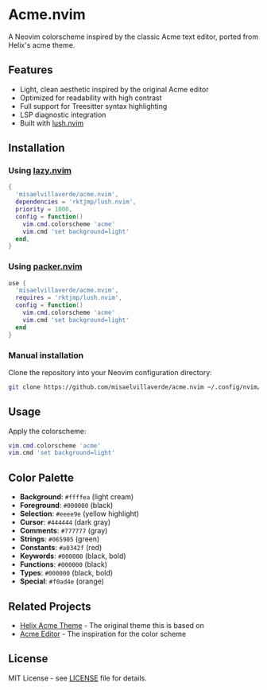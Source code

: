 # Acme.nvim

A Neovim colorscheme inspired by the classic Acme text editor, ported from Helix's acme theme.

## Features

- Light, clean aesthetic inspired by the original Acme editor
- Optimized for readability with high contrast
- Full support for Treesitter syntax highlighting
- LSP diagnostic integration
- Built with [lush.nvim](https://github.com/rktjmp/lush.nvim)

## Installation

### Using [lazy.nvim](https://github.com/folke/lazy.nvim)

```lua
{
  'misaelvillaverde/acme.nvim',
  dependencies = 'rktjmp/lush.nvim',
  priority = 1000,
  config = function()
    vim.cmd.colorscheme 'acme'
    vim.cmd 'set background=light'
  end,
}
```

### Using [packer.nvim](https://github.com/wbthomason/packer.nvim)

```lua
use {
  'misaelvillaverde/acme.nvim',
  requires = 'rktjmp/lush.nvim',
  config = function()
    vim.cmd.colorscheme 'acme'
    vim.cmd 'set background=light'
  end
}
```

### Manual installation

Clone the repository into your Neovim configuration directory:

```bash
git clone https://github.com/misaelvillaverde/acme.nvim ~/.config/nvim/pack/plugins/start/acme.nvim
```

## Usage

Apply the colorscheme:

```lua
vim.cmd.colorscheme 'acme'
vim.cmd 'set background=light'
```

## Color Palette

- **Background**: `#ffffea` (light cream)
- **Foreground**: `#000000` (black)
- **Selection**: `#eeee9e` (yellow highlight)
- **Cursor**: `#444444` (dark gray)
- **Comments**: `#777777` (gray)
- **Strings**: `#065905` (green)
- **Constants**: `#a0342f` (red)
- **Keywords**: `#000000` (black, bold)
- **Functions**: `#000000` (black)
- **Types**: `#000000` (black, bold)
- **Special**: `#f0ad4e` (orange)

## Related Projects

- [Helix Acme Theme](https://github.com/helix-editor/helix/blob/master/runtime/themes/acme.toml) - The original theme this is based on
- [Acme Editor](https://en.wikipedia.org/wiki/Acme_(text_editor)) - The inspiration for the color scheme

## License

MIT License - see [LICENSE](LICENSE) file for details.